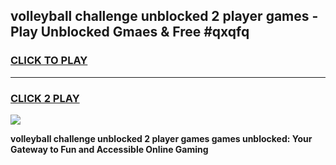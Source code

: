 
## volleyball challenge unblocked 2 player games - Play Unblocked Gmaes & Free #qxqfq
<h3>
<a href="https://news.freeplayer.one?title=volleyball_challenge_unblocked_2_player_games&ref=24F">CLICK TO PLAY</a></h3>
<hr>

<h3>
<a href="https://news.freeplayer.one?title=volleyball_challenge_unblocked_2_player_games&ref=24F">CLICK 2 PLAY</a>
  
</h3>

<a href="https://news.freeplayer.one?title=volleyball_challenge_unblocked_2_player_games&ref=24F/"><img src="https://clearcache.store/games.png"></a>


**volleyball challenge unblocked 2 player games games unblocked: Your Gateway to Fun and Accessible Online Gaming**
